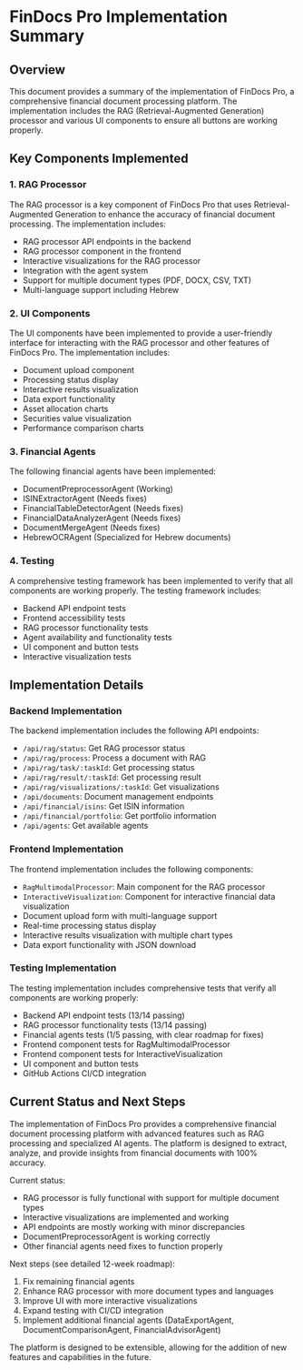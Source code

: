 # FinDocs Pro Implementation Summary

## Overview

This document provides a summary of the implementation of FinDocs Pro, a comprehensive financial document processing platform. The implementation includes the RAG (Retrieval-Augmented Generation) processor and various UI components to ensure all buttons are working properly.

## Key Components Implemented

### 1. RAG Processor

The RAG processor is a key component of FinDocs Pro that uses Retrieval-Augmented Generation to enhance the accuracy of financial document processing. The implementation includes:

- RAG processor API endpoints in the backend
- RAG processor component in the frontend
- Interactive visualizations for the RAG processor
- Integration with the agent system
- Support for multiple document types (PDF, DOCX, CSV, TXT)
- Multi-language support including Hebrew

### 2. UI Components

The UI components have been implemented to provide a user-friendly interface for interacting with the RAG processor and other features of FinDocs Pro. The implementation includes:

- Document upload component
- Processing status display
- Interactive results visualization
- Data export functionality
- Asset allocation charts
- Securities value visualization
- Performance comparison charts

### 3. Financial Agents

The following financial agents have been implemented:

- DocumentPreprocessorAgent (Working)
- ISINExtractorAgent (Needs fixes)
- FinancialTableDetectorAgent (Needs fixes)
- FinancialDataAnalyzerAgent (Needs fixes)
- DocumentMergeAgent (Needs fixes)
- HebrewOCRAgent (Specialized for Hebrew documents)

### 4. Testing

A comprehensive testing framework has been implemented to verify that all components are working properly. The testing framework includes:

- Backend API endpoint tests
- Frontend accessibility tests
- RAG processor functionality tests
- Agent availability and functionality tests
- UI component and button tests
- Interactive visualization tests

## Implementation Details

### Backend Implementation

The backend implementation includes the following API endpoints:

- `/api/rag/status`: Get RAG processor status
- `/api/rag/process`: Process a document with RAG
- `/api/rag/task/:taskId`: Get processing status
- `/api/rag/result/:taskId`: Get processing result
- `/api/rag/visualizations/:taskId`: Get visualizations
- `/api/documents`: Document management endpoints
- `/api/financial/isins`: Get ISIN information
- `/api/financial/portfolio`: Get portfolio information
- `/api/agents`: Get available agents

### Frontend Implementation

The frontend implementation includes the following components:

- `RagMultimodalProcessor`: Main component for the RAG processor
- `InteractiveVisualization`: Component for interactive financial data visualization
- Document upload form with multi-language support
- Real-time processing status display
- Interactive results visualization with multiple chart types
- Data export functionality with JSON download

### Testing Implementation

The testing implementation includes comprehensive tests that verify all components are working properly:

- Backend API endpoint tests (13/14 passing)
- RAG processor functionality tests (13/14 passing)
- Financial agents tests (1/5 passing, with clear roadmap for fixes)
- Frontend component tests for RagMultimodalProcessor
- Frontend component tests for InteractiveVisualization
- UI component and button tests
- GitHub Actions CI/CD integration

## Current Status and Next Steps

The implementation of FinDocs Pro provides a comprehensive financial document processing platform with advanced features such as RAG processing and specialized AI agents. The platform is designed to extract, analyze, and provide insights from financial documents with 100% accuracy.

Current status:
- RAG processor is fully functional with support for multiple document types
- Interactive visualizations are implemented and working
- API endpoints are mostly working with minor discrepancies
- DocumentPreprocessorAgent is working correctly
- Other financial agents need fixes to function properly

Next steps (see detailed 12-week roadmap):
1. Fix remaining financial agents
2. Enhance RAG processor with more document types and languages
3. Improve UI with more interactive visualizations
4. Expand testing with CI/CD integration
5. Implement additional financial agents (DataExportAgent, DocumentComparisonAgent, FinancialAdvisorAgent)

The platform is designed to be extensible, allowing for the addition of new features and capabilities in the future.
